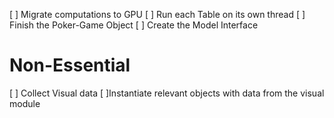 [ ] Migrate computations to GPU
[ ] Run each Table on its own thread
[ ] Finish the Poker-Game Object
[ ] Create the Model Interface

# Non-Essential
[ ] Collect Visual data
[ ]Instantiate relevant objects with data from the visual module